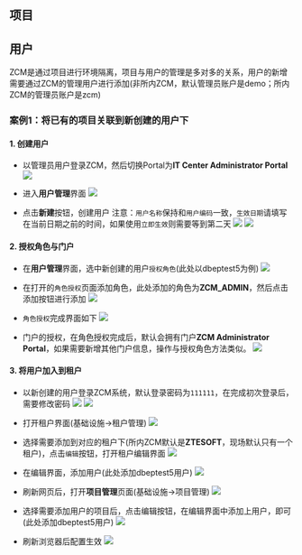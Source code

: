 
## 项目

## 用户
ZCM是通过项目进行环境隔离，项目与用户的管理是多对多的关系，用户的新增需要通过ZCM的管理用户进行添加(非所内ZCM，默认管理员账户是demo；所内ZCM的管理员账户是zcm)

### 案例1：将已有的项目关联到新创建的用户下
#### 1. 创建用户
* 以管理员用户登录ZCM，然后切换Portal为**IT Center Administrator Portal**
![](/images/zcm/switch_IT_Portal.png)

* 进入**用户管理**界面
![](/images/zcm/click_user_manage.png)

* 点击**新建**按钮，创建用户
  注意：`用户名称`保持和`用户编码`一致，`生效日期`请填写在当前日期之前的时间，如果使用`立即生效`则需要等到第二天
![](/images/zcm/new_user.png)
![](/images/zcm/new_user2.png)

#### 2. 授权角色与门户
* 在**用户管理**界面，选中新创建的用户`授权角色`(此处以dbeptest5为例)
![](/images/zcm/grant_role.png)

* 在打开的`角色授权`页面添加角色，此处添加的角色为**ZCM_ADMIN**，然后点击添加按钮进行添加
![](/images/zcm/grant_role2.png)

* `角色授权`完成界面如下
![](/images/zcm/grant_role_ok.png)

* 门户的授权，在角色授权完成后，默认会拥有门户**ZCM Administrator Portal**，如果需要新增其他门户信息，操作与授权角色方法类似。
![](/images/zcm/grant_portal.png)

#### 3. 将用户加入到租户
* 以新创建的用户登录ZCM系统，默认登录密码为`111111`，在完成初次登录后，需要修改密码
![](/images/zcm/login_zcm.png)
![](/images/zcm/first_modify_passwd_ok.png)

* 打开租户界面(基础设施->租户管理)
![](/images/zcm/renter.png)

* 选择需要添加到对应的租户下(所内ZCM默认是**ZTESOFT**，现场默认只有一个租户)，点击`编辑`按钮，打开租户编辑界面
![](/images/zcm/renter_edit.png)

* 在编辑界面，添加用户(此处添加dbeptest5用户)
![](/images/zcm/renter_add.png)

* 刷新网页后，打开**项目管理**页面(基础设施->项目管理)
![](/images/zcm/zcm_project.png)

* 选择需要添加用户的项目后，点击编辑按钮，在编辑界面中添加上用户，即可(此处添加dbeptest5用户)
![](/images/zcm/add_user_project.png)

* 刷新浏览器后配置生效
![](/images/zcm/add_user_project_ok.png)

















